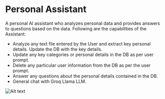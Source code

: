 # Personal Assistant
A personal AI assistant who analyzes personal data and provides answers to questions based on the data. Following are the capabilities of the Assistant:

* Analyze any text file entered by the User and extract key personal details. Update the DB with the key details.
* Update any key categories or personal details in the DB as per user prompt.
* Delete any particular user information from the DB as per the user prompt.
* Answer any questions about the personal details contained in the DB.
* General chat with Groq Llama LLM.

![Alt text](https://github.com/ayanavasarkar/personal_assistant/blob/main/ui_imgs/monochrome_diagram.jpeg)
